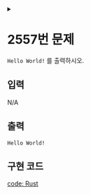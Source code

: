 <link rel="stylesheet" type="text/css" href="/css/header.css">
<link rel="stylesheet" type="text/css" href="/css/bootstrap/5.3.0-alpha1/bootstrap.css">
<div class="sticky-top bg-white pt-1 pb-2" id="header-div-max"></div>
<details id="display-none"><summary></summary>
  <script src="/js/header.js" defer="defer"></script>
  <script src="/js/bootstrap/5.3.0-alpha1/bootstrap.bundle.js" defer="defer"></script>
</details>

# 2557번 문제
`Hello World!` 를 출력하시오.

## 입력
N/A

## 출력
`Hello World!`

## 구현 코드
[code: Rust](https://github.com/max-jayee/rust-language/blob/main/acmicpc/p2557/src/main.rs "https://github.com/max-jayee/rust-language/blob/main/acmicpc/p2557/src/main.rs")

